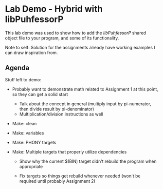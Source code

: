 
# Lab Demo - Hybrid with libPuhfessorP

This lab demo was used to show how to add the *libPuhfessorP* shared object file to your program, and some of its functionality.

Note to self: Solution for the assignments already have working examples I can draw inspiration from.

## Agenda

Stuff left to demo:

* Probably want to demonstrate math related to Assignment 1 at this point, so they can get a solid start

  * Talk about the concept in general (multiply input by pi-numerator, then divide result by pi-denominator)
  * Multiplication/division instructions as well

* Make: clean

* Make: variables

* Make: PHONY targets

* Make: Multiple targets that properly utilize dependencies

  * Show why the current $(BIN) target didn't rebuild the program when appropriate

  * Fix targets so things get rebuild whenever needed (won't be required until probably Assignment 2)

